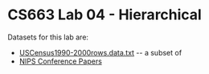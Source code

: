 # CS663 Lab 04 - Hierarchical

Datasets for this lab are:

* [USCensus1990-2000rows.data.txt](USCensus1990-2000rows.data.txt) -- a subset of 
* [NIPS Conference Papers](https://archive.ics.uci.edu/ml/datasets/NIPS+Conference+Papers+1987-2015#)
